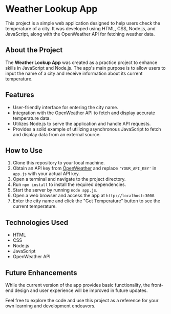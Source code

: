 # Weather Lookup App

This project is a simple web application designed to help users check the temperature of a city. It was developed using HTML, CSS, Node.js, and JavaScript, along with the OpenWeather API for fetching weather data.

## About the Project

The **Weather Lookup App** was created as a practice project to enhance skills in JavaScript and Node.js. The app's main purpose is to allow users to input the name of a city and receive information about its current temperature.

## Features

- User-friendly interface for entering the city name.
- Integration with the OpenWeather API to fetch and display accurate temperature data.
- Utilizes Node.js to serve the application and handle API requests.
- Provides a solid example of utilizing asynchronous JavaScript to fetch and display data from an external source.

## How to Use

1. Clone this repository to your local machine.
2. Obtain an API key from [OpenWeather](https://openweathermap.org/api) and replace `'YOUR_API_KEY'` in `app.js` with your actual API key.
3. Open a terminal and navigate to the project directory.
4. Run `npm install` to install the required dependencies.
5. Start the server by running `node app.js`.
6. Open a web browser and access the app at `http://localhost:3000`.
7. Enter the city name and click the "Get Temperature" button to see the current temperature.

## Technologies Used

- HTML
- CSS
- Node.js
- JavaScript
- OpenWeather API

## Future Enhancements

While the current version of the app provides basic functionality, the front-end design and user experience will be improved in future updates.

Feel free to explore the code and use this project as a reference for your own learning and development endeavors.